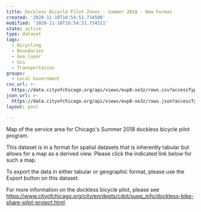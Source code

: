 ```yaml
---
title: Dockless Bicycle Pilot Zones - Summer 2018 - New Format
created: '2020-11-10T16:54:51.734500'
modified: '2020-11-10T16:54:51.734511'
state: active
type: dataset
tags:
  - Bicycling
  - Boundaries
  - Geo_layer
  - Gis
  - Transportation
groups:
  - Local Government
csv_url: >-
  https://data.cityofchicago.org/api/views/eup8-xe3z/rows.csv?accessType=DOWNLOAD
json_url: >-
  https://data.cityofchicago.org/api/views/eup8-xe3z/rows.json?accessType=DOWNLOAD
layout: post

---
```

Map of the service area for Chicago's Summer 2018 dockless bicycle pilot program.

​​​​​This dataset is in a forma​​t for spatial datasets that is inherently tabular but allows for a map as a derived view. Please click the indicated link below for such a map.

To export the data in either tabular or geographic format, please use the Export button on this dataset.

For more information on the dockless bicycle pilot, please see https://www.cityofchicago.org/city/en/depts/cdot/supp_info/dockless-bike-share-pilot-project.html.
